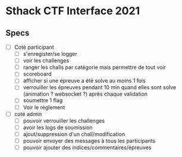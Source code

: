 # Sthack CTF Interface 2021

## Specs

- [ ] Coté participant
  - [ ] s'enregister/se logger
  - [ ] voir les challenges
  - [ ] ranger les challs par catégorie mais permettre de tout voir
  - [ ] scoreboard
  - [ ] afficher si une épreuve a été solve au moins 1 fois
  - [ ] verrouiller les épreuves pendant 10 min quand elles sont solve (animation ? websocket ?) après chaque validation
  - [ ] soumettre 1 flag
  - [ ] Voir le réglement
- [ ] coté admin
  - [ ] pouvoir verrouiller les challenges
  - [ ] avoir les logs de soumission
  - [ ] ajout/suppression d'un chall/modification
  - [ ] pouvoir envoyer des messages à tous les participants
  - [ ] pouvoir ajouter des indices/commentaires/épreuves

